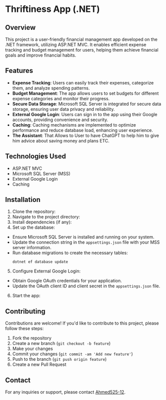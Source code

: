 # Thriftiness App (.NET)

## Overview
This project is a user-friendly financial management app developed on the .NET framework, utilizing ASP.NET MVC. It enables efficient expense tracking and budget management for users, helping them achieve financial goals and improve financial habits.

## Features
- **Expense Tracking**: Users can easily track their expenses, categorize them, and analyze spending patterns.
- **Budget Management**: The app allows users to set budgets for different expense categories and monitor their progress.
- **Secure Data Storage**: Microsoft SQL Server is integrated for secure data storage, ensuring user data privacy and reliability.
- **External Google Login**: Users can sign in to the app using their Google accounts, providing convenience and security.
- **Caching**: Caching mechanisms are implemented to optimize performance and reduce database load, enhancing user experience.
- **The Assistant**: That Allows to User to have ChatGPT to help him to give him advice about saving money and plans ETC.
## Technologies Used
- ASP.NET MVC
- Microsoft SQL Server (MSS)
- External Google Login
- Caching

## Installation
1. Clone the repository:
2. Navigate to the project directory:
3. Install dependencies (if any):
4. Set up the database:
- Ensure Microsoft SQL Server is installed and running on your system.
- Update the connection string in the `appsettings.json` file with your MSS server information.
- Run database migrations to create the necessary tables:
  ```
  dotnet ef database update
  ```
5. Configure External Google Login:
- Obtain Google OAuth credentials for your application.
- Update the OAuth client ID and client secret in the `appsettings.json` file.
6. Start the app:

## Contributing
Contributions are welcome! If you'd like to contribute to this project, please follow these steps:
1. Fork the repository
2. Create a new branch (`git checkout -b feature`)
3. Make your changes
4. Commit your changes (`git commit -am 'Add new feature'`)
5. Push to the branch (`git push origin feature`)
6. Create a new Pull Request



## Contact
For any inquiries or support, please contact [Ahmed525-12](https://github.com/Ahmed525-12).
